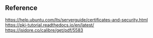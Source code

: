

















## Reference
https://help.ubuntu.com/lts/serverguide/certificates-and-security.html
https://pki-tutorial.readthedocs.io/en/latest/
https://isidore.co/calibre/get/pdf/5583
